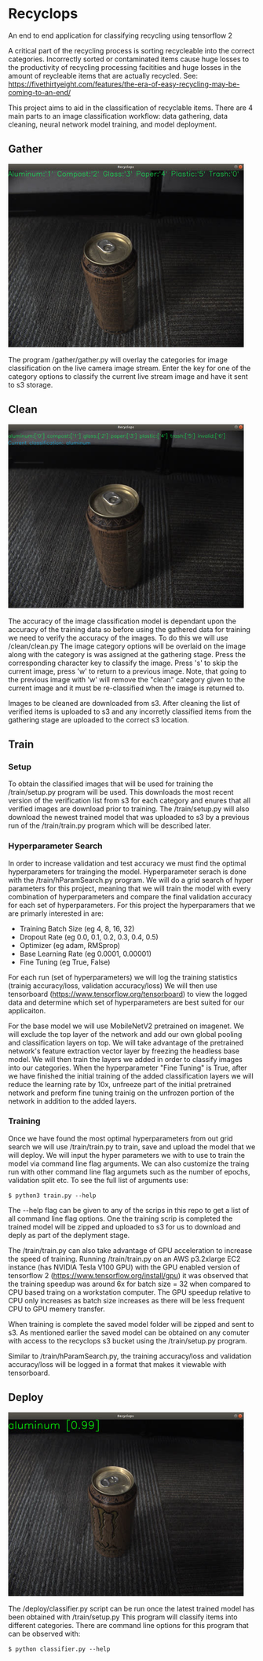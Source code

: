 # Recyclops

An end to end application for classifying recycling using tensorflow 2

A critical part of the recycling process is sorting recycleable into the correct
categories. Incorrectly sorted or contaminated items cause huge losses to the 
productivity of recycling processing facitities and huge losses in the amount
of reycleable items that are actually recycled.
See: https://fivethirtyeight.com/features/the-era-of-easy-recycling-may-be-coming-to-an-end/

This project aims to aid in the classification of recyclable items. There are 
4 main parts to an image classification workflow: data gathering, data cleaning,
neural network model training, and model deployment.  

## Gather

![GatherScreenShot](https://raw.githubusercontent.com/BrianOfrim/recyclops/master/doc/assets/gatherSample_480.jpg)

The program /gather/gather.py will overlay the categories for image classification
on the live camera image stream. Enter the key for one of the category options to 
classify the current live stream image and have it sent to s3 storage.

## Clean
![CleanScreenShot](https://raw.githubusercontent.com/BrianOfrim/recyclops/master/doc/assets/cleanSample_480.jpg)

The accuracy of the image classification model is dependant upon the accuracy
of the training data so before using the gathered data for training we need to 
verify the accuracy of the images. To do this we will use /clean/clean.py
The image category options will be overlaid on the image along with the category
is was assigned at the gathering stage. Press the corresponding character key to
classify the image. Press 's' to skip the current image, press 'w' to return to
a previous image. Note, that going to the previous image with 'w' will remove 
the "clean" category given to the current image and it must be re-classified 
when the image is returned to.

Images to be cleaned are downloaded from s3. After cleaning the list of verified
items is uploaded to s3 and any incorretly classified items from the gathering
stage are uploaded to the correct s3 location. 

## Train

### Setup
To obtain the classified images that will be used for training the 
/train/setup.py program will be used. This downloads the most recent version of
the verification list from s3 for each category and enures that all verified 
images are download prior to training. The /train/setup.py will also download
the newest trained model that was uploaded to s3 by a previous run of the
/train/train.py program which will be described later.

### Hyperparameter Search
In order to increase validation and test accuracy we must find the optimal
hyperparameters for trainging the model. Hyperparameter serach is done with 
the /train/hParamSearch.py program. We will do a grid search of hyper parameters
for this project, meaning that we will train the model with every combination of
hyperparameters and compare the final validation accuracy for each set of 
hyperparameters.
For this project the hyperparamers that we are primarly interested in are:
 * Training Batch Size (eg 4, 8, 16, 32)
 * Dropout Rate (eg 0.0, 0.1, 0.2, 0.3, 0.4, 0.5)
 * Optimizer (eg adam, RMSprop)
 * Base Learning Rate (eg 0.0001, 0.00001)
 * Fine Tuning (eg True, False)

For each run (set of hyperparameters) we will log the training statistics
(trainig accuracy/loss, validation accuracy/loss)
We will then use tensorboard (https://www.tensorflow.org/tensorboard) to view 
the logged data and determine which set of hyperparameters are best suited for
our applicaiton.

For the base model we will use MobileNetV2 pretrained on imagenet. We will 
exclude the top layer of the network and add our own global pooling and 
classification layers on top. We will take advantage of the pretrained network's
feature extraction vector layer by freezing the headless base model. We will then
train the layers we added in order to classify images into our categories. When 
the hyperparameter "Fine Tuning" is True, after we have finished the initial 
training of the added classification layers we will reduce the learning rate 
by 10x, unfreeze part of the initial pretrained network and preform fine tuning 
trainig on the unfrozen portion of the network in addition to the added layers.

### Training
Once we have found the most optimal hyperparameters from out grid search we
will use /train/train.py to train, save and upload the model that we will
deploy. We will input the hyper parameters we with to use to train the model
via command line flag arguments. We can also customize the traing run with other
command line flag argumets such as the number of epochs, validation split etc.
To see the full list of arguments use:
```
$ python3 train.py --help
```
The --help flag can be given to any of the scrips in this repo to get a list of
all command line flag options.
One the training scrip is completed the trained model will be zipped and uploaded
to s3 for us to download and deply as part of the deplyment stage.

The /train/train.py can also take advantage of GPU acceleration to increase the 
speed of training. Running /train/train.py on an AWS p3.2xlarge EC2 instance 
(has NVIDIA Tesla V100 GPU) with the GPU enabled version of tensorflow 2 
(https://www.tensorflow.org/install/gpu) it was observed that the training
speedup was around 6x for batch size = 32 when compared to CPU based traing 
on a workstation computer. The GPU speedup relative to CPU only
increases as batch size increases as there will be less frequent CPU to GPU 
memery transfer.

When training is complete the saved model folder will be zipped and sent to s3.
As mentioned earlier the saved model can be obtained on any comuter with access
to the recyclops s3 bucket using the /train/setup.py program.

Similar to /train/hParamSearch.py, the training accuracy/loss and validation
accuracy/loss will be logged in a format that makes it viewable with tensorboard.

## Deploy
![DeployScreenShot](https://raw.githubusercontent.com/BrianOfrim/recyclops/master/doc/assets/deploySample_480.jpg)

The /deploy/classifier.py script can be run once the latest trained model has been
obtained with /train/setup.py
This program will classify items into different categories.
There are command line options for this program that can be observed with:
```
$ python classifier.py --help
```
